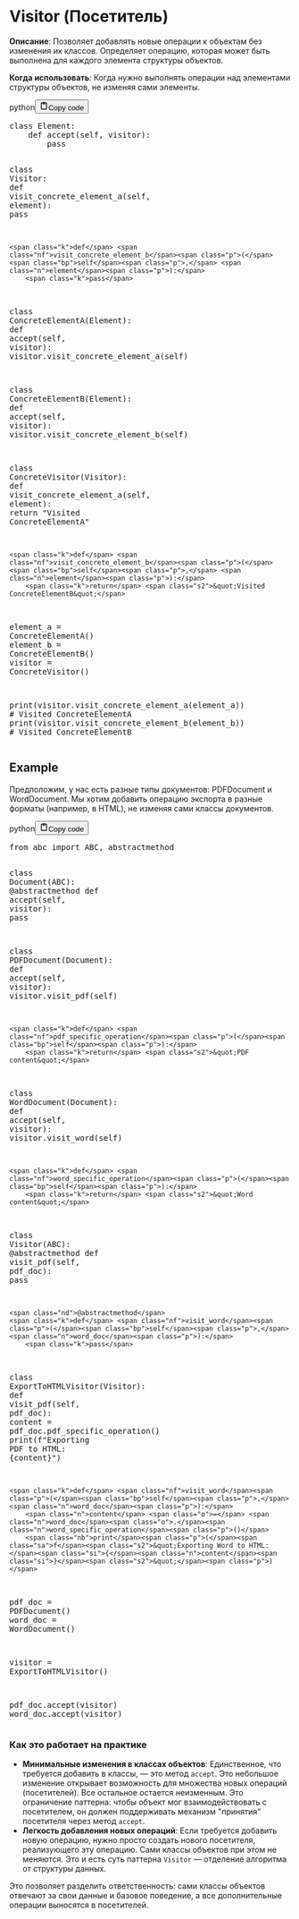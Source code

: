 <h1>Visitor (Посетитель)</h1>
<p><strong>Описание</strong>: Позволяет добавлять новые операции к объектам без изменения их классов.
Определяет операцию, которая может быть выполнена для каждого элемента структуры объектов.</p>
<p><strong>Когда использовать</strong>: Когда нужно выполнять операции над элементами структуры объектов, не изменяя сами элементы.</p>
<div class="code_element"><div class="lang_line"><text>python</text><button class="copy_code_button" onclick="CopyCode(this)"><svg style="width: 1.2em;height: 1.2em;" aria-hidden="true" xmlns="http://www.w3.org/2000/svg" fill="none" viewBox="0 0 24 24"><path stroke="currentColor" stroke-linecap="round" stroke-linejoin="round" stroke-width="2" d="M15 4h3a1 1 0 0 1 1 1v15a1 1 0 0 1-1 1H6a1 1 0 0 1-1-1V5a1 1 0 0 1 1-1h3m0 3h6m-5-4v4h4V3h-4Z"/></svg><text>Copy code</text></button></div><div class="code language-python"><div class="highlight"><pre><span></span><span class="k">class</span> <span class="nc">Element</span><span class="p">:</span>
    <span class="k">def</span> <span class="nf">accept</span><span class="p">(</span><span class="bp">self</span><span class="p">,</span> <span class="n">visitor</span><span class="p">):</span>
        <span class="k">pass</span>

<span class="k">class</span> <span class="nc">Visitor</span><span class="p">:</span>
    <span class="k">def</span> <span class="nf">visit_concrete_element_a</span><span class="p">(</span><span class="bp">self</span><span class="p">,</span> <span class="n">element</span><span class="p">):</span>
        <span class="k">pass</span>

    <span class="k">def</span> <span class="nf">visit_concrete_element_b</span><span class="p">(</span><span class="bp">self</span><span class="p">,</span> <span class="n">element</span><span class="p">):</span>
        <span class="k">pass</span>

<span class="k">class</span> <span class="nc">ConcreteElementA</span><span class="p">(</span><span class="n">Element</span><span class="p">):</span>
    <span class="k">def</span> <span class="nf">accept</span><span class="p">(</span><span class="bp">self</span><span class="p">,</span> <span class="n">visitor</span><span class="p">):</span>
        <span class="n">visitor</span><span class="o">.</span><span class="n">visit_concrete_element_a</span><span class="p">(</span><span class="bp">self</span><span class="p">)</span>

<span class="k">class</span> <span class="nc">ConcreteElementB</span><span class="p">(</span><span class="n">Element</span><span class="p">):</span>
    <span class="k">def</span> <span class="nf">accept</span><span class="p">(</span><span class="bp">self</span><span class="p">,</span> <span class="n">visitor</span><span class="p">):</span>
        <span class="n">visitor</span><span class="o">.</span><span class="n">visit_concrete_element_b</span><span class="p">(</span><span class="bp">self</span><span class="p">)</span>

<span class="k">class</span> <span class="nc">ConcreteVisitor</span><span class="p">(</span><span class="n">Visitor</span><span class="p">):</span>
    <span class="k">def</span> <span class="nf">visit_concrete_element_a</span><span class="p">(</span><span class="bp">self</span><span class="p">,</span> <span class="n">element</span><span class="p">):</span>
        <span class="k">return</span> <span class="s2">&quot;Visited ConcreteElementA&quot;</span>

    <span class="k">def</span> <span class="nf">visit_concrete_element_b</span><span class="p">(</span><span class="bp">self</span><span class="p">,</span> <span class="n">element</span><span class="p">):</span>
        <span class="k">return</span> <span class="s2">&quot;Visited ConcreteElementB&quot;</span>


<span class="n">element_a</span> <span class="o">=</span> <span class="n">ConcreteElementA</span><span class="p">()</span>
<span class="n">element_b</span> <span class="o">=</span> <span class="n">ConcreteElementB</span><span class="p">()</span>
<span class="n">visitor</span> <span class="o">=</span> <span class="n">ConcreteVisitor</span><span class="p">()</span>

<span class="nb">print</span><span class="p">(</span><span class="n">visitor</span><span class="o">.</span><span class="n">visit_concrete_element_a</span><span class="p">(</span><span class="n">element_a</span><span class="p">))</span>  <span class="c1"># Visited ConcreteElementA</span>
<span class="nb">print</span><span class="p">(</span><span class="n">visitor</span><span class="o">.</span><span class="n">visit_concrete_element_b</span><span class="p">(</span><span class="n">element_b</span><span class="p">))</span>  <span class="c1"># Visited ConcreteElementB</span>
</pre></div></div></div>

<h2>Example</h2>
<p>Предположим, у нас есть разные типы документов: PDFDocument и WordDocument.
Мы хотим добавить операцию экспорта в разные форматы (например, в HTML), не изменяя сами классы документов.</p>
<div class="code_element"><div class="lang_line"><text>python</text><button class="copy_code_button" onclick="CopyCode(this)"><svg style="width: 1.2em;height: 1.2em;" aria-hidden="true" xmlns="http://www.w3.org/2000/svg" fill="none" viewBox="0 0 24 24"><path stroke="currentColor" stroke-linecap="round" stroke-linejoin="round" stroke-width="2" d="M15 4h3a1 1 0 0 1 1 1v15a1 1 0 0 1-1 1H6a1 1 0 0 1-1-1V5a1 1 0 0 1 1-1h3m0 3h6m-5-4v4h4V3h-4Z"/></svg><text>Copy code</text></button></div><div class="code language-python"><div class="highlight"><pre><span></span><span class="kn">from</span> <span class="nn">abc</span> <span class="kn">import</span> <span class="n">ABC</span><span class="p">,</span> <span class="n">abstractmethod</span>


<span class="k">class</span> <span class="nc">Document</span><span class="p">(</span><span class="n">ABC</span><span class="p">):</span>
    <span class="nd">@abstractmethod</span>
    <span class="k">def</span> <span class="nf">accept</span><span class="p">(</span><span class="bp">self</span><span class="p">,</span> <span class="n">visitor</span><span class="p">):</span>
        <span class="k">pass</span>

<span class="k">class</span> <span class="nc">PDFDocument</span><span class="p">(</span><span class="n">Document</span><span class="p">):</span>
    <span class="k">def</span> <span class="nf">accept</span><span class="p">(</span><span class="bp">self</span><span class="p">,</span> <span class="n">visitor</span><span class="p">):</span>
        <span class="n">visitor</span><span class="o">.</span><span class="n">visit_pdf</span><span class="p">(</span><span class="bp">self</span><span class="p">)</span>

    <span class="k">def</span> <span class="nf">pdf_specific_operation</span><span class="p">(</span><span class="bp">self</span><span class="p">):</span>
        <span class="k">return</span> <span class="s2">&quot;PDF content&quot;</span>

<span class="k">class</span> <span class="nc">WordDocument</span><span class="p">(</span><span class="n">Document</span><span class="p">):</span>
    <span class="k">def</span> <span class="nf">accept</span><span class="p">(</span><span class="bp">self</span><span class="p">,</span> <span class="n">visitor</span><span class="p">):</span>
        <span class="n">visitor</span><span class="o">.</span><span class="n">visit_word</span><span class="p">(</span><span class="bp">self</span><span class="p">)</span>

    <span class="k">def</span> <span class="nf">word_specific_operation</span><span class="p">(</span><span class="bp">self</span><span class="p">):</span>
        <span class="k">return</span> <span class="s2">&quot;Word content&quot;</span>

<span class="k">class</span> <span class="nc">Visitor</span><span class="p">(</span><span class="n">ABC</span><span class="p">):</span>
    <span class="nd">@abstractmethod</span>
    <span class="k">def</span> <span class="nf">visit_pdf</span><span class="p">(</span><span class="bp">self</span><span class="p">,</span> <span class="n">pdf_doc</span><span class="p">):</span>
        <span class="k">pass</span>

    <span class="nd">@abstractmethod</span>
    <span class="k">def</span> <span class="nf">visit_word</span><span class="p">(</span><span class="bp">self</span><span class="p">,</span> <span class="n">word_doc</span><span class="p">):</span>
        <span class="k">pass</span>

<span class="k">class</span> <span class="nc">ExportToHTMLVisitor</span><span class="p">(</span><span class="n">Visitor</span><span class="p">):</span>
    <span class="k">def</span> <span class="nf">visit_pdf</span><span class="p">(</span><span class="bp">self</span><span class="p">,</span> <span class="n">pdf_doc</span><span class="p">):</span>
        <span class="n">content</span> <span class="o">=</span> <span class="n">pdf_doc</span><span class="o">.</span><span class="n">pdf_specific_operation</span><span class="p">()</span>
        <span class="nb">print</span><span class="p">(</span><span class="sa">f</span><span class="s2">&quot;Exporting PDF to HTML: </span><span class="si">{</span><span class="n">content</span><span class="si">}</span><span class="s2">&quot;</span><span class="p">)</span>

    <span class="k">def</span> <span class="nf">visit_word</span><span class="p">(</span><span class="bp">self</span><span class="p">,</span> <span class="n">word_doc</span><span class="p">):</span>
        <span class="n">content</span> <span class="o">=</span> <span class="n">word_doc</span><span class="o">.</span><span class="n">word_specific_operation</span><span class="p">()</span>
        <span class="nb">print</span><span class="p">(</span><span class="sa">f</span><span class="s2">&quot;Exporting Word to HTML: </span><span class="si">{</span><span class="n">content</span><span class="si">}</span><span class="s2">&quot;</span><span class="p">)</span>


<span class="n">pdf_doc</span> <span class="o">=</span> <span class="n">PDFDocument</span><span class="p">()</span>
<span class="n">word_doc</span> <span class="o">=</span> <span class="n">WordDocument</span><span class="p">()</span>

<span class="n">visitor</span> <span class="o">=</span> <span class="n">ExportToHTMLVisitor</span><span class="p">()</span>

<span class="n">pdf_doc</span><span class="o">.</span><span class="n">accept</span><span class="p">(</span><span class="n">visitor</span><span class="p">)</span>
<span class="n">word_doc</span><span class="o">.</span><span class="n">accept</span><span class="p">(</span><span class="n">visitor</span><span class="p">)</span>
</pre></div></div></div>

<h3>Как это работает на практике</h3>
<ul>
<li><strong>Минимальные изменения в классах объектов</strong>: Единственное, что требуется добавить в классы, — это метод <code>accept</code>.
Это небольшое изменение открывает возможность для множества новых операций (посетителей). Все остальное остается неизменным.
Это ограничение паттерна: чтобы объект мог взаимодействовать с посетителем,
он должен поддерживать механизм "принятия" посетителя через метод <code>accept</code>.</li>
<li><strong>Легкость добавления новых операций</strong>: Если требуется добавить новую операцию, нужно просто создать нового посетителя,
реализующего эту операцию. Сами классы объектов при этом не меняются.
Это и есть суть паттерна <code>Visitor</code> — отделение алгоритма от структуры данных.</li>
</ul>
<p>Это позволяет разделить ответственность: сами классы объектов отвечают за свои данные и базовое поведение, 
а все дополнительные операции выносятся в посетителей.</p>